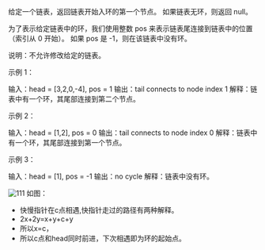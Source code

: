 给定一个链表，返回链表开始入环的第一个节点。 如果链表无环，则返回 null。

为了表示给定链表中的环，我们使用整数 pos 来表示链表尾连接到链表中的位置（索引从 0 开始）。 如果 pos 是 -1，则在该链表中没有环。

说明：不允许修改给定的链表。

 

示例 1：

输入：head = [3,2,0,-4], pos = 1
输出：tail connects to node index 1
解释：链表中有一个环，其尾部连接到第二个节点。


示例 2：

输入：head = [1,2], pos = 0
输出：tail connects to node index 0
解释：链表中有一个环，其尾部连接到第一个节点。


示例 3：

输入：head = [1], pos = -1
输出：no cycle
解释：链表中没有环。





![111](https://img-blog.csdn.net/20180524101941403?watermark/2/text/aHR0cHM6Ly9ibG9nLmNzZG4ubmV0L3FxXzI2NDEwMTAx/font/5a6L5L2T/fontsize/400/fill/I0JBQkFCMA==/dissolve/70)
如图：
- 快慢指针在c点相遇,快指针走过的路径有两种解释。
- 2x+2y=x+y+c+y
- 所以x=c，
- 所以c点和head同时前进，下次相遇即为环的起始点。